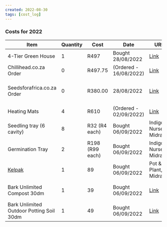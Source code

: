 ```yaml
---
created: 2022-08-30
tags: [cost_log]
---
```


### Costs for 2022

| Item                                     | Quantity | Cost            | Date                   | URL                                                                                                                        | Comments                             |
| ---------------------------------------- | -------- | --------------- | ---------------------- | -------------------------------------------------------------------------------------------------------------------------- | ------------------------------------ |
| 4-Tier Green House                       | 1        | R497            | Bought 28/08/2022      | [Link](https://www.game.co.za/Garden%252C-Patio-%2526-Pool/Garden-Tools-%2526-Machinery/Garden-Tools/p/000000000000826977) |                                      |
| Chillihead.co.za Order                   | 0        | R497.75         | (Ordered - 16/08/2022) | [Link](https://www.chillihead.co.za/index.php?route=account/order/info&order_id=2409)                                      |                                      |
| Seedsforafrica.co.za Order               | 0        | R380.00         | 28/08/2022             | [Link](https://www.seedsforafrica.co.za/account/orders/97a0e60d54c6014dc72fe06873865770)                                   | This order includes flowering plants |
| Heating Mats                             | 4        | R610            | (Ordered - 02/09/2022) | [Link](https://livingseeds.co.za/account/order/info?order_id=122886)                                                       |                                      |
| Seedling tray (6 cavity)                 | 8        | R32 (R4 each)   | Bought 06/09/2022      | Indigo Nursery, Midrand                                                                                                    |                                      |
| Germination Tray                         | 2        | R198 (R99 each) | Bought 06/09/2022      | Indigo Nursery, Midrand                                                                                                    |                                      |
| [Kelpak](https://kelpak.com/)            | 1        | 89              | Bought 06/09/2022      | Pot & Plant, Midrand                                                                                                       |                                      |
| Bark Unlimited Compost 30dm              | 1        | 39              | Bought 06/09/2022      | [Link](https://barkunlimited.co.za/product/bark-unlimited-compost/)                                                        | Pot & Plant, Midrand                 |
| Bark Unlimited Outdoor Potting Soil 30dm | 1        | 49              | Bought 06/09/2022      | [Link](https://barkunlimited.co.za/product/bark-unlimited-outdoor-potting-soil-2/)                                         | Pot & Plant, Midrand                 |
